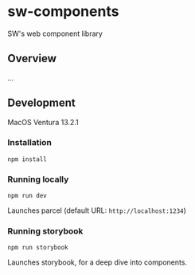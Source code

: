 # sw-components

SW's web component library

## Overview

...

## Development

MacOS Ventura 13.2.1

### Installation

```
npm install
```

### Running locally

```
npm run dev
```

Launches parcel (default URL: `http://localhost:1234`)

### Running storybook

```
npm run storybook
```

Launches storybook, for a deep dive into components.
